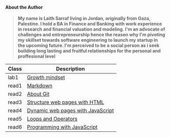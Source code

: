 #### About the Author
> **My name is Laith Sarraf living in Jordan, originally from Gaza, Palestine. I hold a BA in Finance and Banking with work experience in research and financial valuation and modeling. I'm an advocate of challenges and entrepreneurship hence the reason why I'm pivoting my skillset towards software engineering to launch my startup in the upcoming future. I'm perceived to be a social person as i seek building long lasting and fruitful relationships for the personal and proffesional level**


| Class  | Description |
| ----------- | ----------- |
| lab1 | [Growth mindset](https://laithsarraf.github.io/reading-notes/lab1) |
| read1 | [Markdown](read1.md) |
| read2 | [About Git](read2.md) |
| read3 |  [Structure web pages with HTML](read3.md) |
| read4 | [Dynamic web pages with JavaScript](read4.md)| 
| read5 | [Loops and Operators](read5.md)| 
| read6 | [Programming with JavaScript](read6.md)|